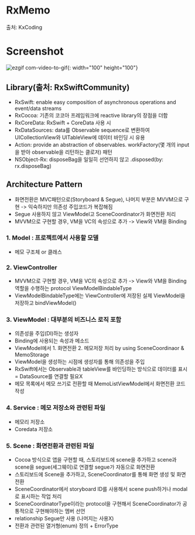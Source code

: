 # RxMemo
출처: KxCoding

# Screenshot
![ezgif com-video-to-gif](https://user-images.githubusercontent.com/59492694/101867436-7fddcf00-3bbe-11eb-85a9-62ad6eb0aa07.gif){: width="100" height="100"}


## Library(출처: RxSwiftCommunity)
- RxSwift: enable easy composition of asynchronous operations and event/data streams
- RxCocoa: 기존의 코코아 프레임워크에 reactive library의 장점을 더함 
- RxCoreData: RxSwift + CoreData 사용 시 
- RxDataSources: data를 Observable sequence로 변환하여 UICollectionView와 UITableView에 데이터 바인딩 시 유용
- Action: provide an abstraction of observables. workFactory(몇 개의 input을 받아 observable을 리턴하는 클로저) 패턴
- NSObject-Rx: disposeBag을 일일히 선언하지 않고 .disposed(by: rx.disposeBag)

## Architecture Pattern 
- 화면전환은 MVC패턴으로(Storyboard & Segue), 나머지 부분은 MVVM으로 구현 -> 익숙하지만 의존성 주입코드가 복잡해짐
- Segue 사용하지 않고 ViewModel고 SceneCoordinator가 화면전환 처리 
- MVVM으로 구현할 경우, VM을 VC의 속성으로 추가 -> View와 VM을 Binding 

### 1. Model : 프로젝트에서 사용할 모델 
- 메모 구조체 or 클래스

### 2. ViewController 
- MVVM으로 구현할 경우, VM을 VC의 속성으로 추가 -> View와 VM을 Binding 역할을 수행하는 protocol ViewModelBindableType
- ViewModelBindableType에는 ViewController에 저장된 실제 ViewModel을 저장하고 bindViewModel()

### 3. ViewModel : 대부분의 비즈니스 로직 포함
- 의존성을 주입(DI)하는 생성자 
- Binding에 사용되는 속성과 메소드 
- ViewModel에서 1. 화면전환 2. 메모저장 처리 by using SceneCoordinaor & MemoStorage
- ViewModel을 생성하는 시점에 생성자를 통해 의존성을 주입
- RxSwift에서는 Observable과 tableView를 바인딩하는 방식으로 데이터를 표시 = DataSource를 연결할 필요X
- 메모 목록에서 메모 쓰기로 전환할 때 MemoListViewModel에서 화면전환 코드 작성 

### 4. Service : 메모 저장소와 관련된 파일
- 메모리 저장소
- Coredata 저장소

### 5. Scene : 화면전환과 관련된 파일
- Cocoa 방식으로 앱을 구현할 때, 스토리보드에 scene을 추가하고 scene과 scene을 segue(세그웨이)로 연결할 segue가 자동으로 화면전환
- 스토리보드에 Scene을 추가하고, SceneCoordinator를 통해 화면 생성 및 화면 전환 
- SceneCoordinator에서 storyboard ID를 사용해서 scene push하거나 modal로 표시하는 작업 처리
- SceneCoordinatorType이라는 protocol을 구현해서 SceneCoordinator가 공통적으로 구현해야하는 멤버 선언
- relationship Segue만 사용 (나머지는 사용X)
- 전환과 관련된 열거형(enum) 정의 + ErrorType 
